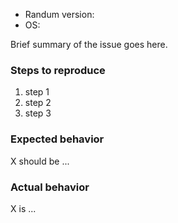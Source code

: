 * Randum version:
* OS:

Brief summary of the issue goes here.

### Steps to reproduce

1. step 1
1. step 2
1. step 3

### Expected behavior

X should be ...

### Actual behavior

X is ...
